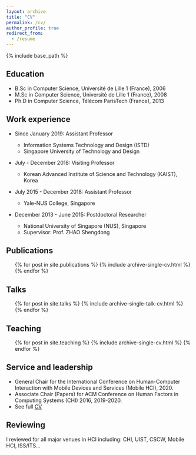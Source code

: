 ```yaml
---
layout: archive
title: "CV"
permalink: /cv/
author_profile: true
redirect_from:
  - /resume
---
```


{% include base_path %}

## Education
* B.Sc in Computer Science, Université de Lille 1 (France), 2006
* M.Sc in Computer Science, Université de Lille 1 (France), 2008
* Ph.D in Computer Science, Télécom ParisTech (France), 2013

## Work experience
* Since January 2019: Assistant Professor
  * Information Systems Technology and Design (ISTD)
  * Singapore University of Technology and Design

* July - December 2018: Visiting Professor
  * Korean Advanced Institute of Science and Technology (KAIST), Korea

* July 2015 - December 2018: Assistant Professor
  * Yale-NUS College, Singapore

* December 2013 - June 2015: Postdoctoral Researcher
  * National University of Singapore (NUS), Singapore
  * Supervisor: Prof. ZHAO Shengdong

## Publications
  <ul>{% for post in site.publications %}
    {% include archive-single-cv.html %}
  {% endfor %}</ul>

## Talks
  <ul>{% for post in site.talks %}
    {% include archive-single-talk-cv.html %}
  {% endfor %}</ul>

## Teaching
  <ul>{% for post in site.teaching %}
    {% include archive-single-cv.html %}
  {% endfor %}</ul>

## Service and leadership
* General Chair for the International Conference on Human-Computer Interaction with Mobile Devices and Services (Mobile HCI), 2020.
* Associate Chair (Papers) for ACM Conference on Human Factors in Computing Systems (CHI) 2016, 2019-2020.
* See full [CV](https://simonperrault.github.io/files/CV.pdf)

## Reviewing
I reviewed for all major venues in HCI including: CHI, UIST, CSCW, Mobile HCI, ISS/ITS...
